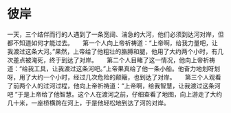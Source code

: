 # 彼岸
一天，三个结伴而行的人遇到了一条宽阔、湍急的大河，他们必须到达河对岸，但都不知道如何才能过去。 
　 第一个人向上帝祈祷道：“上帝啊，给我力量吧，让我渡过这条大河。”果然，上帝给了他粗壮的胳膊和腿，他用了大约两个小时，有几次差点被淹死，终于到达了对岸。 
　 第二个人目睹了这一情况，他向上帝祈祷道：“给我工具，让我渡过这条河吧。”上帝果真给了他一条小船。他奋力地划呀划呀，用了大约一个小时，经过几次危险的颠簸，也到达了对岸。 
　 第三个人观看了前两个人的过河过程，他向上帝祈祷道：“上帝啊，给我智慧，让我渡过这条河吧 ”于是上帝给了他智慧。这个人在渡河之前，仔细查看了地图，向上游走了大约几十米，一座桥横跨在河上，于是他轻松地到达了河的对岸。
  